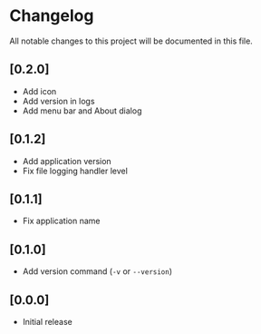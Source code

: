 # Changelog
All notable changes to this project will be documented in this file.

## [0.2.0]
- Add icon
- Add version in logs
- Add menu bar and About dialog

## [0.1.2]
- Add application version
- Fix file logging handler level

## [0.1.1]
- Fix application name

## [0.1.0]
- Add version command (`-v` or `--version`)

## [0.0.0]
- Initial release
